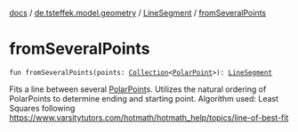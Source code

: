 [docs](../../index.md) / [de.tsteffek.model.geometry](../index.md) / [LineSegment](index.md) / [fromSeveralPoints](./from-several-points.md)

# fromSeveralPoints

`fun fromSeveralPoints(points: `[`Collection`](https://kotlinlang.org/api/latest/jvm/stdlib/kotlin.collections/-collection/index.html)`<`[`PolarPoint`](../-polar-point/index.md)`>): `[`LineSegment`](index.md)

Fits a line between several [PolarPoint](../-polar-point/index.md)s.
Utilizes the natural ordering of PolarPoints to determine ending and starting point.
Algorithm used: Least Squares following
https://www.varsitytutors.com/hotmath/hotmath_help/topics/line-of-best-fit

